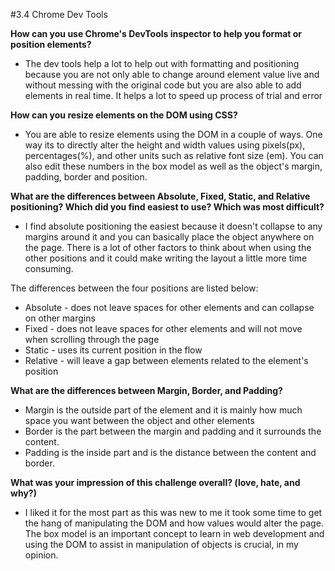 #3.4 Chrome Dev Tools

**How can you use Chrome's DevTools inspector to help you format or position elements?**
- The dev tools help a lot to help out with formatting and positioning because you are not only able to change around element value live and without messing with the original code but you are also able to add elements in real time. It helps a lot to speed up process of trial and error

**How can you resize elements on the DOM using CSS?**
- You are able to resize elements using the DOM in a couple of ways. One way its to directly alter the height and width values using pixels(px), percentages(%), and other units such as relative font size (em). You can also edit these numbers in the box model as well as the object's margin, padding, border and position.


**What are the differences between Absolute, Fixed, Static, and Relative positioning? Which did you find easiest to use? Which was most difficult?**
- I find absolute positioning the easiest because it doesn't collapse to any margins around it and you can basically place the object anywhere on the page. There is a lot of other factors to think about when using the other positions and it could make writing the layout a little more time consuming.

The differences between the four positions are listed below:
- Absolute - does not leave spaces for other elements and can collapse on other margins
- Fixed - does not leave spaces for other elements and will not move when scrolling through the page
- Static - uses its current position in the flow
- Relative - will leave a gap between elements related to the element's position

**What are the differences between Margin, Border, and Padding?**
- Margin is the outside part of the element and it is mainly how much space you want between the object and other elements
- Border is the part between the margin and padding and it surrounds the content.
- Padding is the inside part and is the distance between the content and border.


**What was your impression of this challenge overall? (love, hate, and why?)**
- I liked it for the most part as this was new to me it took some time to get the hang of manipulating the DOM and how values would alter the page. The box model is an important concept to learn in web development and using the DOM to assist in manipulation of objects is crucial, in my opinion.
